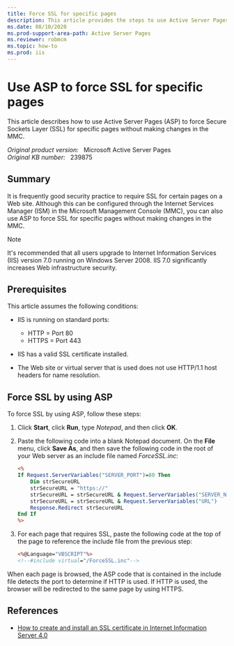```yaml
---
title: Force SSL for specific pages
description: This article provides the steps to use Active Server Pages to force SSL for specific pages without making changes in the MMC.
ms.date: 08/10/2020
ms.prod-support-area-path: Active Server Pages
ms.reviewer: robmcm
ms.topic: how-to
ms.prod: iis
---
```

# Use ASP to force SSL for specific pages  

This article describes how to use Active Server Pages (ASP) to force Secure Sockets Layer (SSL) for specific pages without making changes in the MMC.

_Original product version:_ &nbsp; Microsoft Active Server Pages  
_Original KB number:_ &nbsp; 239875

## Summary

It is frequently good security practice to require SSL for certain pages on a Web site. Although this can be configured through the Internet Services Manager (ISM) in the Microsoft Management Console (MMC), you can also use ASP to force SSL for specific pages without making changes in the MMC.

> [!NOTE]
> It's recommended that all users upgrade to Internet Information Services (IIS) version 7.0 running on Windows Server 2008. IIS 7.0 significantly increases Web infrastructure security.

## Prerequisites

This article assumes the following conditions:

- IIS is running on standard ports:
  
  - HTTP = Port 80
  - HTTPS = Port 443

- IIS has a valid SSL certificate installed.
- The Web site or virtual server that is used does not use HTTP/1.1 host headers for name resolution.

## Force SSL by using ASP

To force SSL by using ASP, follow these steps:

1. Click **Start**, click **Run**, type *Notepad*, and then click **OK**.
2. Paste the following code into a blank Notepad document. On the **File** menu, click **Save As**, and then save the following code in the root of your Web server as an include file named *ForceSSL.inc*:

    ```asp
    <%
    If Request.ServerVariables("SERVER_PORT")=80 Then
        Dim strSecureURL
        strSecureURL = "https://"
        strSecureURL = strSecureURL & Request.ServerVariables("SERVER_NAME")
        strSecureURL = strSecureURL & Request.ServerVariables("URL")
        Response.Redirect strSecureURL
    End If
    %>
    ```

3. For each page that requires SSL, paste the following code at the top of the page to reference the include file from the previous step:

    ```asp
    <%@Language="VBSCRIPT"%>
    <!--#include virtual="/ForceSSL.inc"-->
    ```

When each page is browsed, the ASP code that is contained in the include file detects the port to determine if HTTP is used. If HTTP is used, the browser will be redirected to the same page by using HTTPS.

## References

- [How to create and install an SSL certificate in Internet Information Server 4.0](https://support.microsoft.com/help/228991)
